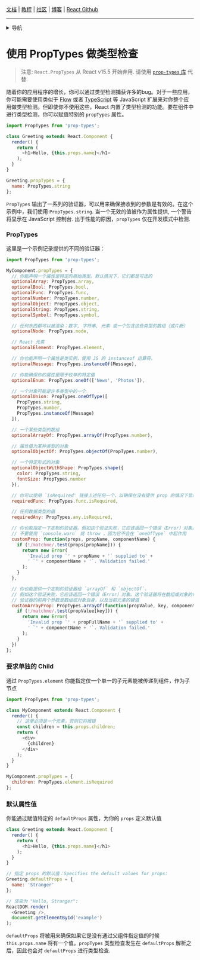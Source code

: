 [文档](/cn/docs/hello-world.md) | [教程](/cn/tutorial/tutorial.md) | [社区](/cn/community/support.md) | [博客](/cn/_posts/2017-04-07-react-v15.5.0.md) | [React Github](https://facebook.github.io/react/)

---
<details>
  <summary>导航</summary>

#### 快速入门

* [安装](/cn/docs/installation.md)
* [Hello World](/cn/docs/hello-world.md")
* [JSX 介绍](/cn/docs/introducing-jsx.md)
* [渲染元素](/cn/docs/rendering-elements.md)
* [组件和Props](/cn/docs/components-and-props.md)
* [State和生命周期](/cn/docs/state-and-lifecycle.md)
* [事件处理](/cn/docs/handling-events.md)
* [条件渲染](/cn/docs/conditional-rendering.md)
* [列表和键](/cn/docs/lists-and-keys.md)
* [表单](/cn/docs/forms.md)
* [状态提升](/cn/docs/lifting-state-up.md)
* [组合 vs 继承](/cn/docs/composition-vs-inheritance.md)
* [用 React 思考](/cn/docs/thinking-in-react.md)

#### 高级教程

* [深入JSX](/cn/docs/jsx-in-depth.md)
* [**`使用 PropTypes 做类型检查`**](/cn/docs/typechecking-with-proptypes.md)
* [Refs 和 DOM](/cn/docs/refs-and-the-dom.md)
* [不可控组件](/cn/docs/uncontrolled-components.md)
* [性能优化](/cn/docs/optimizing-performance.md)
* [不使用 ES6 的 React](/cn/docs/react-without-es6.md)
* [不使用 JSX 的 React](/cn/docs/react-without-jsx.md)
* [一致性比较（Reconciliation）](/cn/docs/reconciliation.md)
* [上下文（Context）](/cn/docs/context.md)
* [Web Components](/cn/docs/web-components.md)
* [高阶组件](/cn/docs/higher-order-components.md)
* [与其它类库集成](/cn/docs/integrating-with-other-libraries.md)

#### 参考

* [React](/cn/docs/react-api.md)
* [React.Component](/cn/docs/react-component.md)
* [ReactDOM](/cn/docs/react-dom.md)
* [ReactDOMServer](/cn/docs/react-dom-server.md)
* [DOM 元素](/cn/docs/dom-elements.md)
* [合成事件（SyntheticEvent）](/cn/docs/events.md)

#### 贡献

* [如何贡献](/cn/contributing/how-to-contribute.md)
* [代码库概述](/cn/contributing/codebase-overview.md)
* [实现说明](/cn/contributing/implementation-notes.md)
* [设计原则](/cn/contributing/design-principles.md)


</details>

# 使用 PropTypes 做类型检查

> 注意:
> `React.PropTypes` 从 React v15.5 开始弃用. 请使用 [ `prop-types` 库](https://www.npmjs.com/package/prop-types) 代替.

随着你的应用程序的增长，你可以通过类型检测捕获许多的bug。对于一些应用，你可能需要使用类似于 [Flow](https://flowtype.org/) 或者 [TypeScript](https://www.typescriptlang.org/) 等 JavaScript 扩展来对你整个应用做类型检测。但即使你不使用这些，React 内置了类型检测的功能。要在组件中进行类型检测，你可以赋值特别的  `propTypes`  属性。

```javascript
import PropTypes from 'prop-types';

class Greeting extends React.Component {
  render() {
    return (
      <h1>Hello, {this.props.name}</h1>
    );
  }
}

Greeting.propTypes = {
  name: PropTypes.string
};
```

`PropTypes` 输出了一系列的验证器，可以用来确保接收到的参数是有效的。在这个示例中，我们使用 `PropTypes.string`. 当一个无效的值被作为属性提供, 一个警告将显示在 JavaScript 控制台. 出于性能的原因，`propTypes` 仅在开发模式中检测.

### PropTypes

这里是一个示例记录提供的不同的验证器：

```javascript
import PropTypes from 'prop-types';

MyComponent.propTypes = {
  // 你能声明一个属性是特定的原始类型。默认情况下，它们都是可选的
  optionalArray: PropTypes.array,
  optionalBool: PropTypes.bool,
  optionalFunc: PropTypes.func,
  optionalNumber: PropTypes.number,
  optionalObject: PropTypes.object,
  optionalString: PropTypes.string,
  optionalSymbol: PropTypes.symbol,

  // 任何东西都可以被渲染：数字, 字符串, 元素 或一个包含这些类型的数组（或片断）
  optionalNode: PropTypes.node,

  // React 元素
  optionalElement: PropTypes.element,

  // 你也能声明一个属性是类实例，使用 JS 的 instanceof 运算符。
  optionalMessage: PropTypes.instanceOf(Message),

  // 你能确保你的属性是限于枚举的特定值
  optionalEnum: PropTypes.oneOf(['News', 'Photos']),

  // 一个对象可能是许多类型中的一个
  optionalUnion: PropTypes.oneOfType([
    PropTypes.string,
    PropTypes.number,
    PropTypes.instanceOf(Message)
  ]),

  // 一个某些类型的数组
  optionalArrayOf: PropTypes.arrayOf(PropTypes.number),

  // 属性值为某种类型的对象
  optionalObjectOf: PropTypes.objectOf(PropTypes.number),

  // 一个特定形式的对象
  optionalObjectWithShape: PropTypes.shape({
    color: PropTypes.string,
    fontSize: PropTypes.number
  }),

  // 你可以使用 `isRequired' 链接上述任何一个，以确保在没有提供 prop 的情况下显示警告。
  requiredFunc: PropTypes.func.isRequired,

  // 任何数据类型的值
  requiredAny: PropTypes.any.isRequired,

  // 你也能指定一下定制的验证器。假如这个验证失败，它应该返回一个错误（Error）对象。
  // 不要使用 `console.warn` 或 throw ，因为它不会在 `oneOfType` 中起作用
  customProp: function(props, propName, componentName) {
    if (!/matchme/.test(props[propName])) {
      return new Error(
        'Invalid prop `' + propName + '` supplied to' +
        ' `' + componentName + '`. Validation failed.'
      );
    }
  },

  // 你也能提供一个定制的验证器给 `arrayOf` 和 `objectOf`.
  // 假如这个验证失败，它应该返回一个错误（Error）对象。这个验证器将在数组或对象的每一个元素上调用。
  // 验证器的前两个参数是数组或对象自身，以及当前元素的键值
  customArrayProp: PropTypes.arrayOf(function(propValue, key, componentName, location, propFullName) {
    if (!/matchme/.test(propValue[key])) {
      return new Error(
        'Invalid prop `' + propFullName + '` supplied to' +
        ' `' + componentName + '`. Validation failed.'
      );
    }
  })
};
```

### 要求单独的 Child

通过 `PropTypes.element` 你能指定仅一个单一的子元素能被传递到组件，作为子节点

```javascript
import PropTypes from 'prop-types';

class MyComponent extends React.Component {
  render() {
    // 这里必须是一个元素，否则它将报错
    const children = this.props.children;
    return (
      <div>
        {children}
      </div>
    );
  }
}

MyComponent.propTypes = {
  children: PropTypes.element.isRequired
};
```

### 默认属性值

你能通过赋值特定的 `defaultProps` 属性，为你的 `props` 定义默认值

```javascript
class Greeting extends React.Component {
  render() {
    return (
      <h1>Hello, {this.props.name}</h1>
    );
  }
}

// 指定 props 的默认值：Specifies the default values for props:
Greeting.defaultProps = {
  name: 'Stranger'
};

// 渲染为 "Hello, Stranger":
ReactDOM.render(
  <Greeting />,
  document.getElementById('example')
);
```

`defaultProps` 将被用来确保如果它是没有通过父组件指定值的时候 `this.props.name` 将有一个值。`propTypes` 类型检查发生在 `defaultProps` 解析之后，因此也会对 `defaultProps` 进行类型检查.
